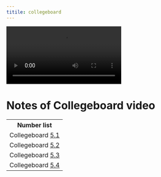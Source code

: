 ```yaml
---
titile: collegeboard
---
```


<div id="video_wrapper">
  <video autoplay loop>
      <source src="https://drive.google.com/uc?export=view&id=1vEEQAHEQNWlZYUpMbfz9t8MYNVgxwoes" type="video/mp4">
  </video>
</div>

# Notes of Collegeboard video
<table>
   <tr>
    <th>Number list</th>
   </tr>
   
   <tr>
    <td>Collegeboard <a href="5.1">5.1</a></td>
   </tr>
   
   <tr>
    <td>Collegeboard <a href="5.2">5.2</a></td>
   </tr>
  
   <tr>
    <td>Collegeboard <a href="5.3">5.3</a></td>
   </tr>
  
   <tr>
    <td>Collegeboard <a href="5.4">5.4</a></td>
   </tr>

